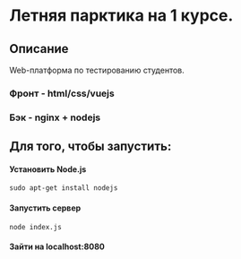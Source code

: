 # Летняя парктика на 1 курсе. 

## Описание
Web-платформа по тестированию студентов.

  ### Фронт - html/css/vuejs

  ### Бэк - nginx + nodejs

## Для того, чтобы запустить:

#### Установить Node.js
  ```
  sudo apt-get install nodejs
  ```
#### Запустить сервер
  ```
  node index.js
  ```
#### Зайти на localhost:8080
